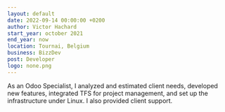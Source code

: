 ```yaml
---
layout: default
date: 2022-09-14 00:00:00 +0200
author: Victor Hachard
start_year: october 2021
end_year: now
location: Tournai, Belgium
business: BizzDev
post: Developer
logo: none.png
---
```


As an Odoo Specialist, I analyzed and estimated client needs, developed new features, integrated TFS for project management, and set up the infrastructure under Linux. I also provided client support.
